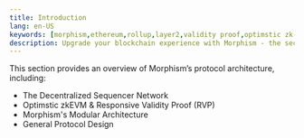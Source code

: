 ```yaml
---
title: Introduction
lang: en-US
keywords: [morphism,ethereum,rollup,layer2,validity proof,optimstic zk-rollup]
description: Upgrade your blockchain experience with Morphism - the secure decentralized, cost0efficient, and high-performing optimstic zk-rollup solution. Try it now!
---
```


This section provides an overview of Morphism’s protocol architecture, including:
- The Decentralized Sequencer Network
- Optimstic zkEVM & Responsive Validity Proof (RVP)
- Morphism's Modular Architecture
- General Protocol Design
